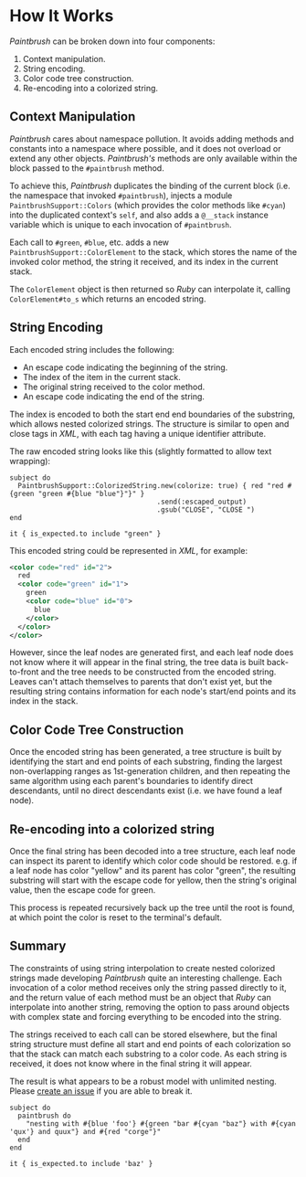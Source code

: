 # How It Works

_Paintbrush_ can be broken down into four components:

1. Context manipulation.
1. String encoding.
1. Color code tree construction.
1. Re-encoding into a colorized string.

## Context Manipulation

_Paintbrush_ cares about namespace pollution. It avoids adding methods and constants into a namespace where possible, and it does not overload or extend any other objects. _Paintbrush's_ methods are only available within the block passed to the `#paintbrush` method.

To achieve this, _Paintbrush_ duplicates the binding of the current block (i.e. the namespace that invoked `#paintbrush`), injects a module `PaintbrushSupport::Colors` (which provides the color methods like `#cyan`) into the duplicated context's `self`, and also adds a `@__stack` instance variable which is unique to each invocation of `#paintbrush`.

Each call to `#green`, `#blue`, etc. adds a new `PaintbrushSupport::ColorElement` to the stack, which stores the name of the invoked color method, the string it received, and its index in the current stack.

The `ColorElement` object is then returned so _Ruby_ can interpolate it, calling `ColorElement#to_s` which returns an encoded string.

## String Encoding

Each encoded string includes the following:

* An escape code indicating the beginning of the string.
* The index of the item in the current stack.
* The original string received to the color method.
* An escape code indicating the end of the string.

The index is encoded to both the start end end boundaries of the substring, which allows nested colorized strings. The structure is similar to open and close tags in _XML_, with each tag having a unique identifier attribute.

The raw encoded string looks like this (slightly formatted to allow text wrapping):

```rspec
subject do
  PaintbrushSupport::ColorizedString.new(colorize: true) { red "red #{green "green #{blue "blue"}"}" }
                                    .send(:escaped_output)
                                    .gsub("CLOSE", "CLOSE ")
end

it { is_expected.to include "green" }
```
This encoded string could be represented in _XML_, for example:

```xml
<color code="red" id="2">
  red
  <color code="green" id="1">
    green
    <color code="blue" id="0">
      blue
    </color>
  </color>
</color>
```
However, since the leaf nodes are generated first, and each leaf node does not know where it will appear in the final string, the tree data is built back-to-front and the tree needs to be constructed from the encoded string. Leaves can't attach themselves to parents that don't exist yet, but the resulting string contains information for each node's start/end points and its index in the stack.

## Color Code Tree Construction

Once the encoded string has been generated, a tree structure is built by identifying the start and end points of each substring, finding the largest non-overlapping ranges as 1st-generation children, and then repeating the same algorithm using each parent's boundaries to identify direct descendants, until no direct descendants exist (i.e. we have found a leaf node).

## Re-encoding into a colorized string

Once the final string has been decoded into a tree structure, each leaf node can inspect its parent to identify which color code should be restored. e.g. if a leaf node has color "yellow" and its parent has color "green", the resulting substring will start with the escape code for yellow, then the string's original value, then the escape code for green.

This process is repeated recursively back up the tree until the root is found, at which point the color is reset to the terminal's default.

## Summary

The constraints of using string interpolation to create nested colorized strings made developing _Paintbrush_ quite an interesting challenge. Each invocation of a color method receives only the string passed directly to it, and the return value of each method must be an object that _Ruby_ can interpolate into another string, removing the option to pass around objects with complex state and forcing everything to be encoded into the string.

The strings received to each call can be stored elsewhere, but the final string structure must define all start and end points of each colorization so that the stack can match each substring to a color code. As each string is received, it does not know where in the final string it will appear.

The result is what appears to be a robust model with unlimited nesting. Please [create an issue](https://github.com/bobf/paintbrush/issues) if you are able to break it.

```rspec:ansi
subject do
  paintbrush do
    "nesting with #{blue 'foo'} #{green "bar #{cyan "baz"} with #{cyan 'qux'} and quux"} and #{red "corge"}"
  end
end

it { is_expected.to include 'baz' }
```
